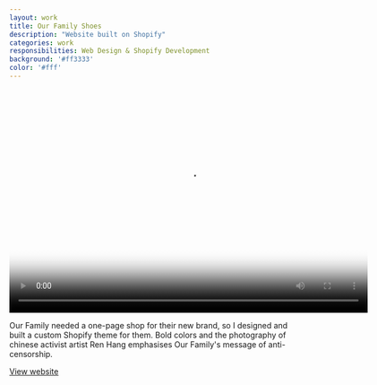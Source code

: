 ```yaml
---
layout: work
title: Our Family Shoes
description: "Website built on Shopify"
categories: work
responsibilities: Web Design & Shopify Development
background: '#ff3333'
color: '#fff'
---
```


<div>
  <video id="layervault" class="browser_img" title="Our Family Shoes"
    preload="auto" width="640" height="400" poster="{{ site.root }}/work/ourfamily/ourfamily.jpg" data-setup="{}">
    <source src="{{ site.root }}/work/ourfamily/ourfamily.mp4" type='video/mp4'>
    <source src="{{ site.root }}/work/ourfamily/ourfamily.webm" type='video/webm'>
  </video>
</div>

Our Family needed a one-page shop for their new brand, so I designed and built a custom Shopify theme for them. Bold colors and the photography of chinese activist artist Ren Hang emphasises Our Family's message of anti-censorship.

<a href="http://ourfamilyshoes.com" class="button" rel="external">View website</a>